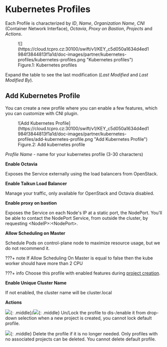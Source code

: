 # **Kubernetes Profiles**

Each Profile is characterized by *ID*, *Name*, *Organization Name*, *CNI* (Container Network Interface), *Octavia*, *Proxy on Bastion*, *Projects* and *Actions*.

<figure markdown>
  ![](https://cloud.tcpro.cz:30100/swift/v1/KEY_c5d050a1634d4ed1984f3844813f1a1d/doc-images/partner/kubernetes-profiles/kubernetes-profiles.png "Kubernetes profiles")
  <figcaption>Figure.1: Kubernetes profiles</figcaption>
</figure>

Expand the table to see the last modification (*Last Modified* and *Last Modified By*).

## **Add Kubernetes Profile**

You can create a new profile where you can enable a few features, which you can customize with CNI plugin.

<figure markdown>
  ![Add Kubernetes Profile](https://cloud.tcpro.cz:30100/swift/v1/KEY_c5d050a1634d4ed1984f3844813f1a1d/doc-images/partner/kubernetes-profiles/add-kubernetes-profile.png "Add Kubernetes Profile")
  <figcaption>Figure.2: Add kubernetes profile</figcaption>
</figure>

*Profile Name* - name for your kubernetes profile (3-30 characters)

**Enable Octavia**

Exposes the Service externally using the load balancers from OpenStack.

**Enable Taikun Load Balancer**

Manage your traffic, only available for OpenStack and Octavia disabled.

**Enable proxy on bastion**

Exposes the Service on each Node's IP at a static port, the NodePort. You'll be able to contact the NodePort Service, from outside the cluster, by requesting <NodeIP\>:<NodePort\>.

**Allow Scheduling on Master**

Schedule Pods on control-plane node to maximize resource usage, but we do not recommend it.

???+ note
     If Allow Scheduling On Master is equal to false then the kube worker should have more than 2 CPU

???+ info
     Choose this profile with enabled features during [project creation](../projects/creating-a-new-project).

**Enable Unique Cluster Name**

If not enabled, the cluster name will be cluster.local

**Actions**

![](https://cloud.tcpro.cz:30100/swift/v1/KEY_c5d050a1634d4ed1984f3844813f1a1d/doc-images/icons/lock.png){: .middle}/![](https://cloud.tcpro.cz:30100/swift/v1/KEY_c5d050a1634d4ed1984f3844813f1a1d/doc-images/icons/unlock.png){: .middle} Un/Lock the profile to dis-/enable it from drop-down selection when a new project is created, you cannot lock default profile.

![](https://cloud.tcpro.cz:30100/swift/v1/KEY_c5d050a1634d4ed1984f3844813f1a1d/doc-images/icons/delete.png){: .middle} Delete the profile if it is no longer needed. Only profiles with no associated projects can be deleted. You cannot delete default profile.
